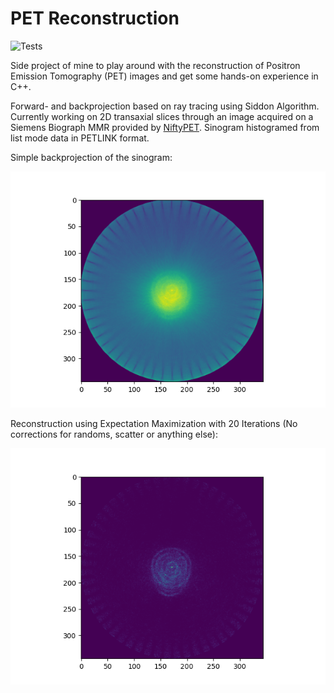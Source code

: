 # PET Reconstruction

![Tests](https://github.com/fdellekart/PET-Reconstruction/actions/workflows/c-cpp.yml/badge.svg)

Side project of mine to play around with the reconstruction of 
Positron Emission Tomography (PET) images and get some hands-on
experience in C++.

Forward- and backprojection based on ray tracing using Siddon Algorithm.
Currently working on 2D transaxial slices through an image acquired on a 
Siemens Biograph MMR provided by [NiftyPET](https://niftypet.readthedocs.io/en/latest/data/). Sinogram histogramed from list mode data in PETLINK format.

Simple backprojection of the sinogram:

![Unfiltered Backprojection](./doc/img/UnfilteredBackprojection.png)

Reconstruction using Expectation Maximization with 20 Iterations (No corrections for randoms, scatter or anything else):

![EM 20 Iterations](./doc/img/EM20IT.png)
